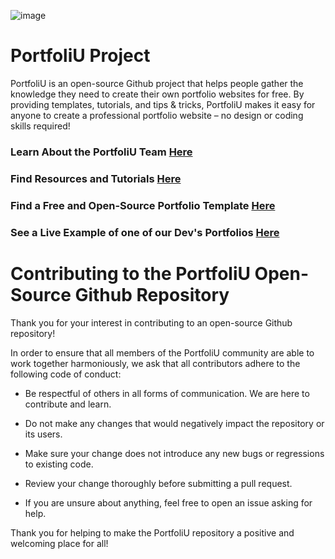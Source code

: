 ![image](https://github.com/CIS320-team-3/CIS320-Team-3/blob/714cab94dc90243c06e8213a9fa565fb046bafb8/Team/Images/PortfoliU%20Project-logos_transparent_banner.png)

# PortfoliU Project

PortfoliU is an open-source Github project that helps people gather the knowledge they need to create their own portfolio websites for free. By providing templates, tutorials, and tips & tricks, PortfoliU makes it easy for anyone to create a professional portfolio website – no design or coding skills required!

### Learn About the PortfoliU Team [Here](https://github.com/CIS320-team-3/CIS320-Team-3/tree/main/Team)

### Find Resources and Tutorials [Here](https://github.com/CIS320-team-3/CIS320-Team-3/tree/main/Resources)

### Find a Free and Open-Source Portfolio Template [Here](https://github.com/CIS320-team-3/CIS320-Team-3/tree/main/Templates)

### See a Live Example of one of our Dev's Portfolios [Here](https://www.cs.colostate.edu/~ebmartin/portfolio/root/)


# Contributing to the PortfoliU Open-Source Github Repository

Thank you for your interest in contributing to an open-source Github repository!

In order to ensure that all members of the PortfoliU community are able to work together harmoniously, we ask that all contributors adhere to the following code of conduct:

- Be respectful of others in all forms of communication. We are here to contribute and learn.

- Do not make any changes that would negatively impact the repository or its users.

- Make sure your change does not introduce any new bugs or regressions to existing code.

- Review your change thoroughly before submitting a pull request.

- If you are unsure about anything, feel free to open an issue asking for help.

Thank you for helping to make the PortfoliU repository a positive and welcoming place for all!
